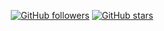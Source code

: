 <div align =center >
 
[![GitHub followers](https://img.shields.io/github/followers/tuggcebolat?style=flat&logo=github)](https://github.com/tuggcebolat?tab=followers)
[![GitHub stars](https://img.shields.io/github/stars/tuggcebolat?style=flat&logo=github&)](https://github.com/tuggcebolat?tab=repositories)
</div>

